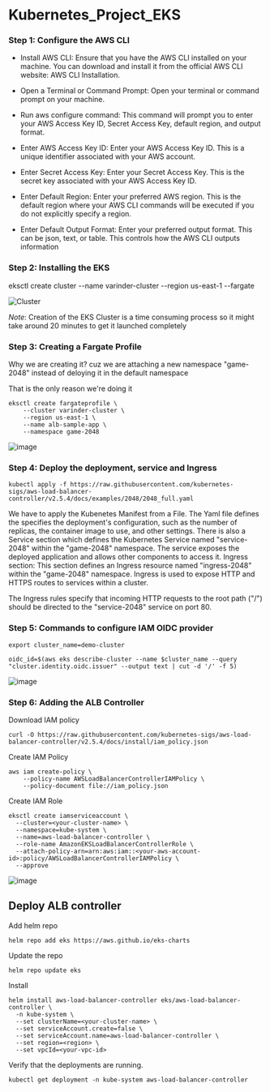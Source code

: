 # Kubernetes_Project_EKS

### Step 1: Configure the AWS CLI

- Install AWS CLI:
Ensure that you have the AWS CLI installed on your machine. You can download and install it from the official AWS CLI website: AWS CLI Installation.

- Open a Terminal or Command Prompt:
Open your terminal or command prompt on your machine.

- Run aws configure command:
This command will prompt you to enter your AWS Access Key ID, Secret Access Key, default region, and output format.

- Enter AWS Access Key ID:
Enter your AWS Access Key ID. This is a unique identifier associated with your AWS account.

- Enter Secret Access Key:
Enter your Secret Access Key. This is the secret key associated with your AWS Access Key ID.

- Enter Default Region:
Enter your preferred AWS region. This is the default region where your AWS CLI commands will be executed if you do not explicitly specify a region.

- Enter Default Output Format:
Enter your preferred output format. This can be json, text, or table. This controls how the AWS CLI outputs information


### Step 2: Installing the EKS

eksctl create cluster --name varinder-cluster --region us-east-1 --fargate

![Cluster](https://github.com/varindersingh1995/Kubernetes_Project_EKS/assets/48336937/d71ac844-c937-434b-b609-0fb971852d21)

*Note*: Creation of the EKS Cluster is a time consuming process so it might take around 20 minutes to get it launched completely

### Step 3: Creating a Fargate Profile

Why we are creating it? cuz we are attaching a new namespace "game-2048" instead of deloying it in the default namespace

That is the only reason we're doing it


```
eksctl create fargateprofile \
    --cluster varinder-cluster \
    --region us-east-1 \
    --name alb-sample-app \
    --namespace game-2048
```

![image](https://github.com/varindersingh1995/Kubernetes_Project_EKS/assets/48336937/0a90b62c-60de-4f47-80e2-23776d896c02)

### Step 4: Deploy the deployment, service and Ingress

```
kubectl apply -f https://raw.githubusercontent.com/kubernetes-sigs/aws-load-balancer-controller/v2.5.4/docs/examples/2048/2048_full.yaml
```

We have to apply the Kubenetes Manifest from a File. The Yaml file defines the specifies the deployment's configuration, such as the number of replicas, the container image to use, and other settings. There is also a Service section which defines the Kubernetes Service named "service-2048" within the "game-2048" namespace. The service exposes the deployed application and allows other components to access it.
Ingress section:
This section defines an Ingress resource named "ingress-2048" within the "game-2048" namespace. Ingress is used to expose HTTP and HTTPS routes to services within a cluster.

The Ingress rules specify that incoming HTTP requests to the root path ("/") should be directed to the "service-2048" service on port 80.


### Step 5: Commands to configure IAM OIDC provider 


```
export cluster_name=demo-cluster
```

```
oidc_id=$(aws eks describe-cluster --name $cluster_name --query "cluster.identity.oidc.issuer" --output text | cut -d '/' -f 5) 
```

![image](https://github.com/varindersingh1995/Kubernetes_Project_EKS/assets/48336937/befeb771-5380-43a0-bcbb-1ccdac586982)

### Step 6: Adding the ALB Controller

Download IAM policy

```
curl -O https://raw.githubusercontent.com/kubernetes-sigs/aws-load-balancer-controller/v2.5.4/docs/install/iam_policy.json
```

Create IAM Policy

```
aws iam create-policy \
    --policy-name AWSLoadBalancerControllerIAMPolicy \
    --policy-document file://iam_policy.json
```

Create IAM Role

```
eksctl create iamserviceaccount \
  --cluster=<your-cluster-name> \
  --namespace=kube-system \
  --name=aws-load-balancer-controller \
  --role-name AmazonEKSLoadBalancerControllerRole \
  --attach-policy-arn=arn:aws:iam::<your-aws-account-id>:policy/AWSLoadBalancerControllerIAMPolicy \
  --approve
```
![image](https://github.com/varindersingh1995/Kubernetes_Project_EKS/assets/48336937/52ee77f8-c67d-40ca-b2e2-e7143ef12321)


## Deploy ALB controller

Add helm repo

```
helm repo add eks https://aws.github.io/eks-charts
```

Update the repo

```
helm repo update eks
```

Install

```
helm install aws-load-balancer-controller eks/aws-load-balancer-controller \            
  -n kube-system \
  --set clusterName=<your-cluster-name> \
  --set serviceAccount.create=false \
  --set serviceAccount.name=aws-load-balancer-controller \
  --set region=<region> \
  --set vpcId=<your-vpc-id>
```

Verify that the deployments are running.

```
kubectl get deployment -n kube-system aws-load-balancer-controller
```


